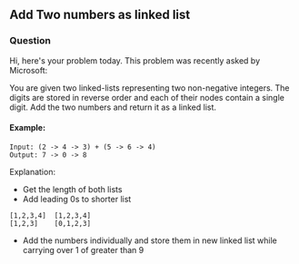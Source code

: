## Add Two numbers as linked list

### Question
Hi, here's your problem today. This problem was recently asked by Microsoft:

You are given two linked-lists representing two non-negative integers. The digits are stored in reverse order and each of their nodes contain a single digit. Add the two numbers and return it as a linked list.

#### Example:
```
Input: (2 -> 4 -> 3) + (5 -> 6 -> 4)
Output: 7 -> 0 -> 8
```
Explanation: 
- Get the length of both lists
- Add leading 0s to shorter list

```
[1,2,3,4]  [1,2,3,4]
[1,2,3]    [0,1,2,3]
```
- Add the numbers individually and store them in new linked list while carrying over 1 of greater than 9 
